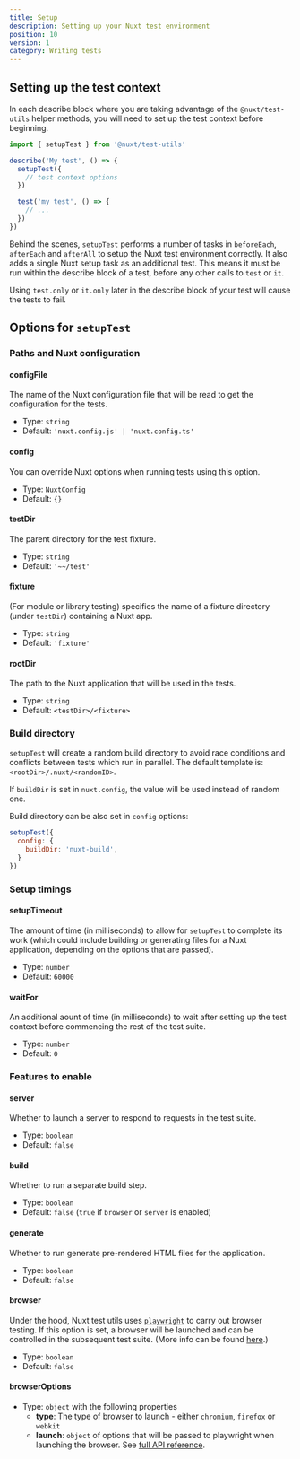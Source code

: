 ```yaml
---
title: Setup
description: Setting up your Nuxt test environment
position: 10
version: 1
category: Writing tests
---
```


## Setting up the test context

In each describe block where you are taking advantage of the `@nuxt/test-utils` helper methods, you will need to set up the test context before beginning.

```js
import { setupTest } from '@nuxt/test-utils'

describe('My test', () => {
  setupTest({
    // test context options
  })

  test('my test', () => {
    // ...
  })
})
```

Behind the scenes, `setupTest` performs a number of tasks in `beforeEach`, `afterEach` and `afterAll` to setup the Nuxt test environment correctly. It also adds a single Nuxt setup task as an additional test. This means it must be run within the describe block of a test, before any other calls to `test` or `it`. 

<alert type="warning">

Using `test.only` or `it.only` later in the describe block of your test will cause the tests to fail.

</alert>

## Options for `setupTest`

### Paths and Nuxt configuration

#### configFile

The name of the Nuxt configuration file that will be read to get the configuration for the tests.

* Type: `string`
* Default: `'nuxt.config.js' | 'nuxt.config.ts'`

#### config

You can override Nuxt options when running tests using this option.

* Type: `NuxtConfig`
* Default: `{}`

#### testDir

The parent directory for the test fixture.

* Type: `string`
* Default: `'~~/test'`
  
#### fixture

(For module or library testing) specifies the name of a fixture directory (under `testDir`) containing a Nuxt app.

* Type: `string`
* Default: `'fixture'`
  
#### rootDir

The path to the Nuxt application that will be used in the tests.

* Type: `string`
* Default: `<testDir>/<fixture>`

### Build directory

`setupTest` will create a random build directory to avoid race conditions and conflicts between tests which run in parallel. The default template is: `<rootDir>/.nuxt/<randomID>`.

If `buildDir` is set in `nuxt.config`, the value will be used instead of random one.

Build directory can be also set in `config` options:

```js
setupTest({
  config: {
    buildDir: 'nuxt-build',
  }
})
```

### Setup timings

#### setupTimeout

The amount of time (in milliseconds) to allow for `setupTest` to complete its work (which could include building or generating files for a Nuxt application, depending on the options that are passed).

* Type: `number`
* Default: `60000`

#### waitFor

An additional aount of time (in milliseconds) to wait after setting up the test context before commencing the rest of the test suite.

* Type: `number`
* Default: `0`

### Features to enable

#### server

Whether to launch a server to respond to requests in the test suite.

* Type: `boolean`
* Default: `false`

#### build

Whether to run a separate build step.

* Type: `boolean`
* Default: `false` (`true` if `browser` or `server` is enabled)
  
#### generate

Whether to run generate pre-rendered HTML files for the application.

* Type: `boolean`
* Default: `false`
  
#### browser

Under the hood, Nuxt test utils uses [`playwright`](https://playwright.dev/) to carry out browser testing. If this option is set, a browser will be launched and can be controlled in the subsequent test suite. (More info can be found [here](/api-reference/browser-testing).)

* Type: `boolean`
* Default: `false`

#### browserOptions
* Type: `object` with the following properties
  - **type**: The type of browser to launch - either `chromium`, `firefox` or `webkit`
  - **launch**: `object` of options that will be passed to playwright when launching the browser. See [full API reference](https://playwright.dev/#version=master&path=docs%2Fapi.md&q=browsertypelaunchoptions).
  